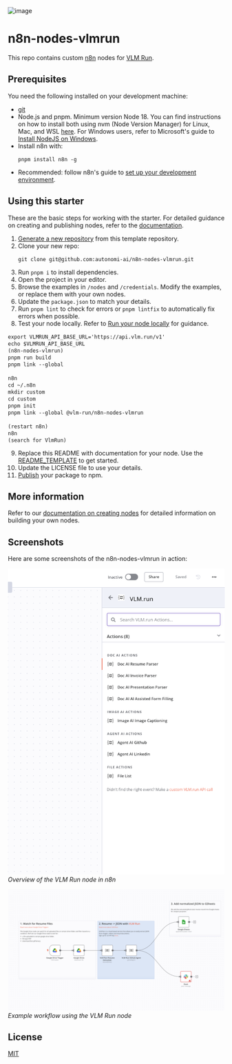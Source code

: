 <img width="1220" alt="image" src="https://github.com/user-attachments/assets/248dd464-066c-4d52-b937-12561fc6f98d">

# n8n-nodes-vlmrun

This repo contains custom [n8n](n8n.io) nodes for [VLM Run](https://vlm.run).

## Prerequisites

You need the following installed on your development machine:

- [git](https://git-scm.com/downloads)
- Node.js and pnpm. Minimum version Node 18. You can find instructions on how to install both using nvm (Node Version Manager) for Linux, Mac, and WSL [here](https://github.com/nvm-sh/nvm). For Windows users, refer to Microsoft's guide to [Install NodeJS on Windows](https://docs.microsoft.com/en-us/windows/dev-environment/javascript/nodejs-on-windows).
- Install n8n with:
  ```
  pnpm install n8n -g
  ```
- Recommended: follow n8n's guide to [set up your development environment](https://docs.n8n.io/integrations/creating-nodes/build/node-development-environment/).

## Using this starter

These are the basic steps for working with the starter. For detailed guidance on creating and publishing nodes, refer to the [documentation](https://docs.n8n.io/integrations/creating-nodes/).

1. [Generate a new repository](https://github.com/n8n-io/n8n-nodes-starter/generate) from this template repository.
2. Clone your new repo:
   ```
   git clone git@github.com:autonomi-ai/n8n-nodes-vlmrun.git
   ```
3. Run `pnpm i` to install dependencies.
4. Open the project in your editor.
5. Browse the examples in `/nodes` and `/credentials`. Modify the examples, or replace them with your own nodes.
6. Update the `package.json` to match your details.
7. Run `pnpm lint` to check for errors or `pnpm lintfix` to automatically fix errors when possible.
8. Test your node locally. Refer to [Run your node locally](https://docs.n8n.io/integrations/creating-nodes/test/run-node-locally/) for guidance.

```
export VLMRUN_API_BASE_URL='https://api.vlm.run/v1'
echo $VLMRUN_API_BASE_URL
(n8n-nodes-vlmrun)
pnpm run build
pnpm link --global

n8n
cd ~/.n8n
mkdir custom
cd custom
pnpm init
pnpm link --global @vlm-run/n8n-nodes-vlmrun

(restart n8n)
n8n
(search for VlmRun)
```

9. Replace this README with documentation for your node. Use the [README_TEMPLATE](README_TEMPLATE.md) to get started.
10. Update the LICENSE file to use your details.
11. [Publish](https://docs.npmjs.com/packages-and-modules/contributing-packages-to-the-registry) your package to npm.

## More information

Refer to our [documentation on creating nodes](https://docs.n8n.io/integrations/creating-nodes/) for detailed information on building your own nodes.

## Screenshots

Here are some screenshots of the n8n-nodes-vlmrun in action:

![VLM Run Node Overview](assets/vlmrun-overview.png)
_Overview of the VLM Run node in n8n_

![VLM Run Workflow Example](assets/vlmrun-workflow.png)
_Example workflow using the VLM Run node_

## License

[MIT](https://github.com/n8n-io/n8n-nodes-starter/blob/master/LICENSE.md)
